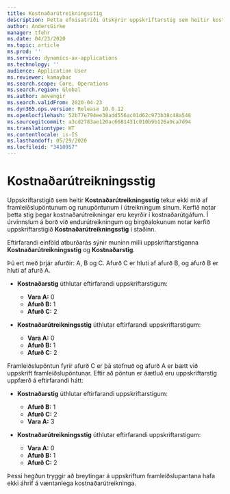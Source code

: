 ```yaml
---
title: Kostnaðarútreikningsstig
description: Þetta efnisatriði útskýrir uppskriftarstig sem heitir kostnaðarútreikningsstig. Þetta uppskriftarstig tekur ekki mið af framleiðslu og runupöntunum í útreikningum sínum.
author: AndersGirke
manager: tfehr
ms.date: 04/23/2020
ms.topic: article
ms.prod: ''
ms.service: dynamics-ax-applications
ms.technology: ''
audience: Application User
ms.reviewer: kamaybac
ms.search.scope: Core, Operations
ms.search.region: Global
ms.author: aevengir
ms.search.validFrom: 2020-04-23
ms.dyn365.ops.version: Release 10.0.12
ms.openlocfilehash: 52b77e794ee38add556ac01d62c973b38c48a548
ms.sourcegitcommit: a3cd2783ae120ac6681431c010b9b126a9ca7d94
ms.translationtype: HT
ms.contentlocale: is-IS
ms.lasthandoff: 05/29/2020
ms.locfileid: "3410957"
---
```

# <a name="cost-calculation-level"></a>Kostnaðarútreikningsstig

Uppskriftarstigið sem heitir **Kostnaðarútreikningsstig** tekur ekki mið af framleiðslupöntunum og runupöntunum í útreikningum sínum. Kerfið notar þetta stig þegar kostnaðarútreikningar eru keyrðir í kostnaðarútgáfum. Í úrvinnslum á borð við endurútreikningum og birgðalokunum notar kerfið uppskriftarstigið **Kostnaðarútreikningsstig** í staðinn.

Eftirfarandi einföld atburðarás sýnir muninn milli uppskriftarstiganna **Kostnaðarútreikningsstig** og **Kostnaðarstig**.

Þú ert með þrjár afurðir: A, B og C. Afurð C er hluti af afurð B, og afurð B er hluti af afurð A.

- **Kostnaðarstig** úthlutar eftirfarandi uppskriftarstigum:

    - **Vara A:** 0
    - **Afurð B:** 1
    - **Afurð C:** 2

- **Kostnaðarútreikningsstig** úthlutar eftirfarandi uppskriftarstigum:

    - **Vara A:** 0
    - **Afurð B:** 1
    - **Afurð C:** 2

Framleiðslupöntun fyrir afurð C er þá stofnuð og afurð A er bætt við uppskrift framleiðslupöntunar. Eftir að pöntun er áætluð eru uppskriftarstig uppfærð á eftirfarandi hátt:

- **Kostnaðarstig** úthlutar eftirfarandi uppskriftarstigum:

    - **Afurð B:** 1
    - **Afurð C:** 2
    - **Vara A:** 3

- **Kostnaðarútreikningsstig** úthlutar eftirfarandi uppskriftarstigum:

    - **Vara A:** 0
    - **Afurð B:** 1
    - **Afurð C:** 2

Þessi hegðun tryggir að breytingar á uppskriftum framleiðslupantana hafa ekki áhrif á væntanlega kostnaðarútreikninga.
